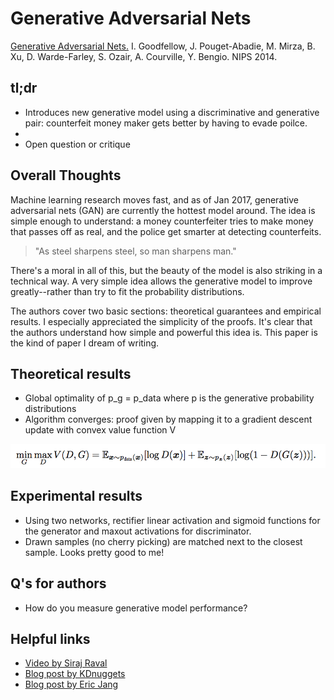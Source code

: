# Generative Adversarial Nets

[Generative Adversarial Nets.](https://arxiv.org/pdf/1406.2661v1.pdf) I. Goodfellow, J. Pouget-Abadie, M. Mirza, B. Xu, D. Warde-Farley, S. Ozair, A. Courville, Y. Bengio. NIPS 2014. 

## tl;dr
 - Introduces new generative model using a discriminative and generative pair: counterfeit money maker gets better by having to evade poilce.
 - 
 - Open question or critique

## Overall Thoughts
Machine learning research moves fast, and as of Jan 2017, generative adversarial nets (GAN) are currently the hottest model around. The idea is simple enough to understand: a money counterfeiter tries to make money that passes off as real, and the police get smarter at detecting counterfeits. 

> "As steel sharpens steel, so man sharpens man."

There's a moral in all of this, but the beauty of the model is also striking in a technical way. A very simple idea allows the generative model to improve greatly--rather than try to fit the probability distributions.

The authors cover two basic sections: theoretical guarantees and empirical results. I especially appreciated the simplicity of the proofs. It's clear that the authors understand how simple and powerful this idea is. This paper is the kind of paper I dream of writing. 

## Theoretical results
 - Global optimality of p_g = p_data where p is the generative probability distributions
 - Algorithm converges: proof given by mapping it to a gradient descent update with convex value function V

![objective function](../img/GoodEtAl_nips14/obj.png)

## Experimental results
 - Using two networks, rectifier linear activation and sigmoid functions for the generator and maxout activations for discriminator. 
 - Drawn samples (no cherry picking) are matched next to the closest sample. Looks pretty good to me!

## Q's for authors
 - How do you measure generative model performance?

## Helpful links
 - [Video by Siraj Raval](https://www.youtube.com/watch?v=deyOX6Mt_As)
 - [Blog post by KDnuggets](http://www.kdnuggets.com/2017/01/generative-adversarial-networks-hot-topic-machine-learning.html)
 - [Blog post by Eric Jang](http://blog.evjang.com/2016/06/generative-adversarial-nets-in.html)